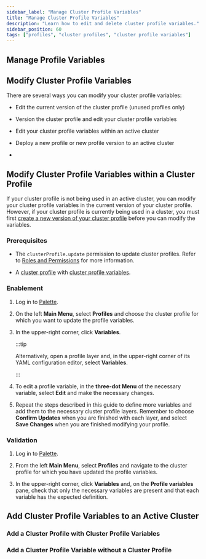 ```yaml
---
sidebar_label: "Manage Cluster Profile Variables"
title: "Manage Cluster Profile Variables"
description: "Learn how to edit and delete cluster profile variables."
sidebar_position: 60
tags: ["profiles", "cluster profiles", "cluster profile variables"]
---
```


## Manage Profile Variables

## Modify Cluster Profile Variables

There are several ways you can modify your cluster profile variables:

- Edit the current version of the cluster profile (unused profiles only)
  
- Version the cluster profile and edit your cluster profile variables

- Edit your cluster profile variables within an active cluster
  
- Deploy a new profile or new profile version to an active cluster
- 

## Modify Cluster Profile Variables within a Cluster Profile

If your cluster profile is not being used in an active cluster, you can modify your cluster profile variables in the current version of your cluster profile. However, if your cluster profile is currently being used in a cluster, you must first [create a new version of your cluster profile](../../../cluster-profiles/modify-cluster-profiles/version-cluster-profile.md) before you can modify the variables.

### Prerequisites

- The `clusterProfile.update` permission to update cluster profiles. Refer to
  [Roles and Permissions](../../../../user-management/palette-rbac/project-scope-roles-permissions.md#cluster-profile) for
  more information.

- A [cluster profile](../../../cluster-profiles/cluster-profiles.md) with [cluster profile variables](./create-cluster-profile-variables.md).

### Enablement

1. Log in to [Palette](https://console.spectrocloud.com).

2. On the left **Main Menu**, select **Profiles** and choose the cluster profile for which you want to update the profile variables.
   
3. In the upper-right corner, click **Variables**.

   :::tip

   Alternatively, open a profile layer and, in the upper-right corner of its YAML configuration editor, select
   **Variables**.

   :::

4. To edit a profile variable, in the **three-dot Menu** of the necessary variable, select **Edit** and make the
   necessary changes.

5. Repeat the steps described in this guide to define more variables and add them to the necessary cluster profile
    layers. Remember to choose **Confirm Updates** when you are finished with each layer, and select **Save Changes** when you are finished modifying your profile.

### Validation

1. Log in to [Palette](https://console.spectrocloud.com).

2. From the left **Main Menu**, select **Profiles** and navigate to the cluster profile for which you have updated the
   profile variables.

3. In the upper-right corner, click **Variables** and, on the **Profile variables** pane, check that only the necessary
   variables are present and that each variable has the expected definition.

## Add Cluster Profile Variables to an Active Cluster

### Add a Cluster Profile with Cluster Profile Variables

### Add a Cluster Profile Variable without a Cluster Profile

